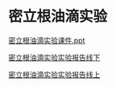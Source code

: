 # 密立根油滴实验

[密立根油滴实验课件.ppt](密立根油滴实验课件.ppt)

[密立根油滴实验实验报告线下](密立根油滴实验.pdf)

[密立根油滴实验实验报告线上](苏海彦密立根油滴实验实验报告new.docx)
